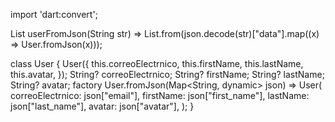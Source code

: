 import 'dart:convert';

List<User> userFromJson(String str) =>
    List<User>.from(json.decode(str)["data"].map((x) => User.fromJson(x)));

class User {
  User({
    this.correoElectrnico,
    this.firstName,
    this.lastName,
    this.avatar,
  });
  String? correoElectrnico;
  String? firstName;
  String? lastName;
  String? avatar;
  factory User.fromJson(Map<String, dynamic> json) => User(
        correoElectrnico: json["email"],
        firstName: json["first_name"],
        lastName: json["last_name"],
        avatar: json["avatar"],
      );
}
